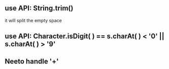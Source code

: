 ## use API: String.trim()
it will split the empty space

## use API: Character.isDigit( ) == s.charAt( ) < '0' || s.charAt( ) > '9'
## Neeto handle '+'
